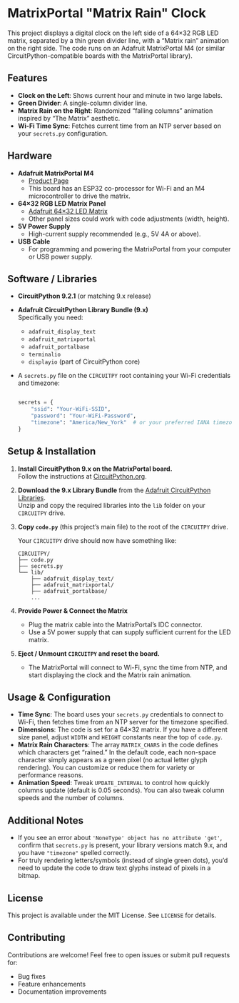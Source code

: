 
# MatrixPortal "Matrix Rain" Clock

This project displays a digital clock on the left side of a 64×32 RGB LED matrix, separated by a thin green divider line, with a “Matrix rain” animation on the right side. The code runs on an Adafruit MatrixPortal M4 (or similar CircuitPython-compatible boards with the MatrixPortal library).

## Features

- **Clock on the Left**: Shows current hour and minute in two large labels.
- **Green Divider**: A single-column divider line.
- **Matrix Rain on the Right**: Randomized “falling columns” animation inspired by “The Matrix” aesthetic.
- **Wi-Fi Time Sync**: Fetches current time from an NTP server based on your `secrets.py` configuration.

## Hardware

- **Adafruit MatrixPortal M4**
  - [Product Page](https://www.adafruit.com/product/4745)
  - This board has an ESP32 co-processor for Wi-Fi and an M4 microcontroller to drive the matrix.
- **64×32 RGB LED Matrix Panel**
  - [Adafruit 64×32 LED Matrix](https://www.adafruit.com/product/2277)
  - Other panel sizes could work with code adjustments (width, height).
- **5V Power Supply**
  - High-current supply recommended (e.g., 5V 4A or above).
- **USB Cable**
  - For programming and powering the MatrixPortal from your computer or USB power supply.

## Software / Libraries

- **CircuitPython 9.2.1** (or matching 9.x release)
- **Adafruit CircuitPython Library Bundle (9.x)**  
  Specifically you need:
  - `adafruit_display_text`
  - `adafruit_matrixportal`
  - `adafruit_portalbase`
  - `terminalio`
  - `displayio` (part of CircuitPython core)
- A `secrets.py` file on the `CIRCUITPY` root containing your Wi-Fi credentials and timezone:
  
  ```python

  secrets = {
      "ssid": "Your-WiFi-SSID",
      "password": "Your-WiFi-Password",
      "timezone": "America/New_York"  # or your preferred IANA timezone
  }
  ```

## Setup & Installation

1. **Install CircuitPython 9.x on the MatrixPortal board.**  
   Follow the instructions at [CircuitPython.org](https://circuitpython.org/).

2. **Download the 9.x Library Bundle** from the [Adafruit CircuitPython Libraries](https://circuitpython.org/libraries).  
   Unzip and copy the required libraries into the `lib` folder on your `CIRCUITPY` drive.

3. **Copy `code.py`** (this project’s main file) to the root of the `CIRCUITPY` drive.

   Your `CIRCUITPY` drive should now have something like:

   ```plaintext
   CIRCUITPY/
   ├── code.py
   ├── secrets.py
   └── lib/
       ├── adafruit_display_text/
       ├── adafruit_matrixportal/
       ├── adafruit_portalbase/
       ...
   ```

4. **Provide Power & Connect the Matrix**  
   - Plug the matrix cable into the MatrixPortal’s IDC connector.  
   - Use a 5V power supply that can supply sufficient current for the LED matrix.

5. **Eject / Unmount `CIRCUITPY` and reset the board.**  
   - The MatrixPortal will connect to Wi-Fi, sync the time from NTP, and start displaying the clock and the Matrix rain animation.

## Usage & Configuration

- **Time Sync**: The board uses your `secrets.py` credentials to connect to Wi-Fi, then fetches time from an NTP server for the timezone specified.
- **Dimensions**: The code is set for a 64×32 matrix. If you have a different size panel, adjust `WIDTH` and `HEIGHT` constants near the top of `code.py`.
- **Matrix Rain Characters**: The array `MATRIX_CHARS` in the code defines which characters get “rained.” In the default code, each non-space character simply appears as a green pixel (no actual letter glyph rendering). You can customize or reduce them for variety or performance reasons.
- **Animation Speed**: Tweak `UPDATE_INTERVAL` to control how quickly columns update (default is 0.05 seconds). You can also tweak column speeds and the number of columns.

## Additional Notes

- If you see an error about `'NoneType' object has no attribute 'get'`, confirm that `secrets.py` is present, your library versions match 9.x, and you have `"timezone"` spelled correctly.
- For truly rendering letters/symbols (instead of single green dots), you’d need to update the code to draw text glyphs instead of pixels in a bitmap.

## License

This project is available under the MIT License. See `LICENSE` for details.

## Contributing

Contributions are welcome! Feel free to open issues or submit pull requests for:

- Bug fixes
- Feature enhancements
- Documentation improvements

